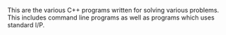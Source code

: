 This are the various C++ programs written for solving various problems.
This includes command line programs as well as programs which uses standard I/P.
